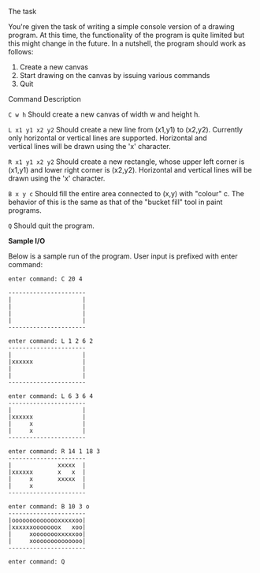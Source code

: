 The task

You're given the task of writing a simple console version of a drawing program.
At this time, the functionality of the program is quite limited but this might change in the future.
In a nutshell, the program should work as follows:
1. Create a new canvas
2. Start drawing on the canvas by issuing various commands
3. Quit


Command 		Description

`C w h`             Should create a new canvas of width w and height h.

`L x1 y1 x2 y2`     Should create a new line from (x1,y1) to (x2,y2). Currently only
                    horizontal or vertical lines are supported. Horizontal and      
                    vertical lines will be drawn using the 'x' character.

`R x1 y1 x2 y2`     Should create a new rectangle, whose upper left corner is (x1,y1) 
                    and lower right corner is (x2,y2). Horizontal and vertical lines 
                    will be drawn using the 'x' character.

`B x y c`           Should fill the entire area connected to (x,y) with "colour" c. The
                    behavior of this is the same as that of the "bucket fill" tool in 
                    paint programs.

`Q`                 Should quit the program.

__Sample I/O__

Below is a sample run of the program. User input is prefixed with enter command:

```
enter command: C 20 4

----------------------
|                    |
|                    |
|                    |
|                    |
----------------------
```
```
enter command: L 1 2 6 2
----------------------
|                    |
|xxxxxx              |
|                    |
|                    |
----------------------
```
```
enter command: L 6 3 6 4
----------------------
|                    |
|xxxxxx              |
|     x              |
|     x              |
----------------------
```
```
enter command: R 14 1 18 3
----------------------
|             xxxxx  |
|xxxxxx       x   x  |
|     x       xxxxx  |
|     x              |
----------------------
```
```
enter command: B 10 3 o
----------------------
|oooooooooooooxxxxxoo|
|xxxxxxooooooox   xoo|
|     xoooooooxxxxxoo|
|     xoooooooooooooo|
----------------------
```
```
enter command: Q
```
